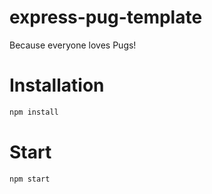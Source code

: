 # express-pug-template
Because everyone loves Pugs!

# Installation
```bash
npm install
```

# Start
```bash
npm start
```
